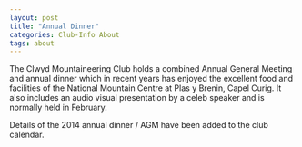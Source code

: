 ```yaml
---
layout: post
title: "Annual Dinner"
categories: Club-Info About
tags: about
---
```


The Clwyd Mountaineering Club holds a combined Annual General Meeting and annual dinner which in recent years has enjoyed the excellent food and facilities of the National Mountain Centre at Plas y Brenin, Capel Curig. It also includes an audio visual presentation by a celeb speaker and is normally held in February.

Details of the 2014 annual dinner / AGM have been added to the club calendar.
